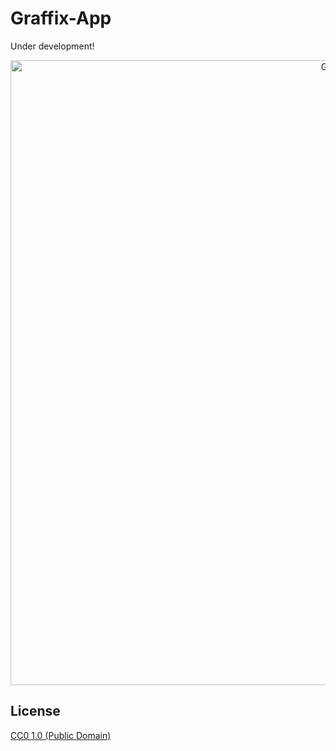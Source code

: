 # Graffix-App

Under development!

<p align="center">
  <img src="assets/screenvideo.gif" width="1000" alt="GIF"/><br>

## License

[CC0 1.0 (Public Domain)](LICENSE.md)
